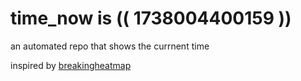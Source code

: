 # time_now is (( 1738004400159 ))

an automated repo that shows the currnent time

inspired by [breakingheatmap](https://github.com/breakingheatmap/breakingheatmap)